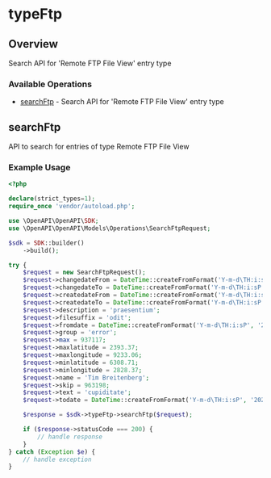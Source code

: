 # typeFtp

## Overview

Search API for 'Remote FTP File View' entry type

### Available Operations

* [searchFtp](#searchftp) - Search API for 'Remote FTP File View' entry type

## searchFtp

API to search for entries of type Remote FTP File View

### Example Usage

```php
<?php

declare(strict_types=1);
require_once 'vendor/autoload.php';

use \OpenAPI\OpenAPI\SDK;
use \OpenAPI\OpenAPI\Models\Operations\SearchFtpRequest;

$sdk = SDK::builder()
    ->build();

try {
    $request = new SearchFtpRequest();
    $request->changedateFrom = DateTime::createFromFormat('Y-m-d\TH:i:sP', '2021-02-28T18:13:48.502Z');
    $request->changedateTo = DateTime::createFromFormat('Y-m-d\TH:i:sP', '2022-04-16T16:24:27.042Z');
    $request->createdateFrom = DateTime::createFromFormat('Y-m-d\TH:i:sP', '2022-06-21T04:17:16.724Z');
    $request->createdateTo = DateTime::createFromFormat('Y-m-d\TH:i:sP', '2021-07-20T13:08:36.205Z');
    $request->description = 'praesentium';
    $request->filesuffix = 'odit';
    $request->fromdate = DateTime::createFromFormat('Y-m-d\TH:i:sP', '2022-08-22T23:12:04.283Z');
    $request->group = 'error';
    $request->max = 937117;
    $request->maxlatitude = 2393.37;
    $request->maxlongitude = 9233.06;
    $request->minlatitude = 6308.71;
    $request->minlongitude = 2828.37;
    $request->name = 'Tim Breitenberg';
    $request->skip = 963198;
    $request->text = 'cupiditate';
    $request->todate = DateTime::createFromFormat('Y-m-d\TH:i:sP', '2022-09-30T10:14:18.921Z');

    $response = $sdk->typeFtp->searchFtp($request);

    if ($response->statusCode === 200) {
        // handle response
    }
} catch (Exception $e) {
    // handle exception
}
```
